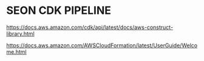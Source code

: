 # SEON CDK PIPELINE

https://docs.aws.amazon.com/cdk/api/latest/docs/aws-construct-library.html

https://docs.aws.amazon.com/AWSCloudFormation/latest/UserGuide/Welcome.html